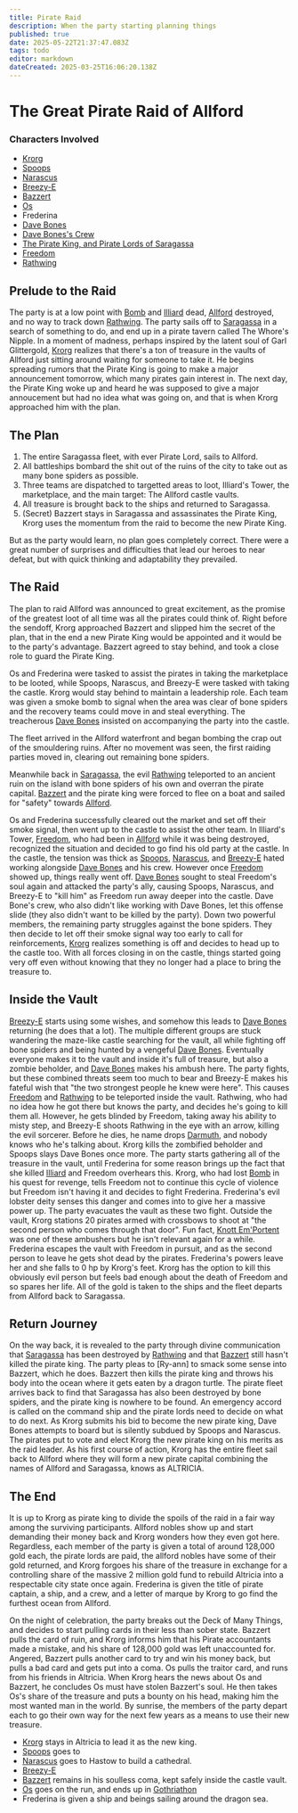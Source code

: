 ```yaml
---
title: Pirate Raid
description: When the party starting planning things
published: true
date: 2025-05-22T21:37:47.083Z
tags: todo
editor: markdown
dateCreated: 2025-03-25T16:06:20.138Z
---
```


# The Great Pirate Raid of Allford
### Characters Involved
- [Krorg](/characters/krorg)
- [Spoops](/characters/spoops)
- [Narascus](/characters/Narascus)
- [Breezy-E](/characters/breezy)
- [Bazzert](/characters/bazzert)
- [Os](/characters/os)
- Frederina
- [Dave Bones](/characters/Dave-Bones)
- [Dave Bones's Crew](/organizations/dave-bones-crew)
- [The Pirate King, and Pirate Lords of Saragassa](/locations/Mardun/Saragassa)
- [Freedom](/characters/freedom)
- [Rathwing](/characters/Rathwing)

## Prelude to the Raid
The party is at a low point with [Bomb](/characters/Bomb-the-Bear) and [Illiard](/characters/illiard) dead, [Allford](/locations/Mardun/Allford) destroyed, and no way to track down [Rathwing](/characters/Rathwing). The party sails off to [Saragassa](/locations/Mardun/Saragassa) in a search of something to do, and end up in a pirate tavern called The Whore's Nipple. In a moment of madness, perhaps inspired by the latent soul of Garl Glittergold, [Krorg](/characters/krorg) realizes that there's a ton of treasure in the vaults of Allford just sitting around waiting for someone to take it. He begins spreading rumors that the Pirate King is going to make a major announcement tomorrow, which many pirates gain interest in. The next day, the Pirate King woke up and heard he was supposed to give a major annoucement but had no idea what was going on, and that is when Krorg approached him with the plan.

## The Plan
1. The entire Saragassa fleet, with ever Pirate Lord, sails to Allford.
2. All battleships bombard the shit out of the ruins of the city to take out as many bone spiders as possible.
3. Three teams are dispatched to targetted areas to loot, Illiard's Tower, the marketplace, and the main target: The Allford castle vaults. 
4. All treasure is brought back to the ships and returned to Saragassa.
5. (Secret) Bazzert stays in Saragassa and assassinates the Pirate King, Krorg uses the momentum from the raid to become the new Pirate King.

But as the party would learn, no plan goes completely correct. There were a great number of surprises and difficulties that lead our heroes to near defeat, but with quick thinking and adaptability they prevailed.

## The Raid
The plan to raid Allford was announced to great excitement, as the promise of the greatest loot of all time was all the pirates could think of. Right before the sendoff, Krorg approached Bazzert and slipped him the secret of the plan, that in the end a new Pirate King would be appointed and it would be to the party's advantage. Bazzert agreed to stay behind, and took a close role to guard the Pirate King.

Os and Frederina were tasked to assist the pirates in taking the marketplace to be looted, while Spoops, Narascus, and Breezy-E were tasked with taking the castle. Krorg would stay behind to maintain a leadership role. Each team was given a smoke bomb to signal when the area was clear of bone spiders and the recovery teams could move in and steal everything. The treacherous [Dave Bones](/characters/Dave-Bones) insisted on accompanying the party into the castle. 

The fleet arrived in the Allford waterfront and began bombing the crap out of the smouldering ruins. After no movement was seen, the first raiding parties moved in, clearing out remaining bone spiders.

Meanwhile back in [Saragassa](/locations/Mardun/Saragassa), the evil [Rathwing](/characters/Rathwing) teleported to an ancient ruin on the island with bone spiders of his own and overran the pirate capital. [Bazzert](/characters/bazzert) and the pirate king were forced to flee on a boat and sailed for "safety" towards [Allford](/locations/Mardun/Allford).

Os and Frederina successfully cleared out the market and set off their smoke signal, then went up to the castle to assist the other team. In Illiard's Tower, [Freedom](/characters/freedom), who had been in [Allford](/locations/Mardun/Allford) while it was being destroyed, recognized the situation and decided to go find his old party at the castle. In the castle, the tension was thick as [Spoops](/characters/spoops), [Narascus](/characters/Narascus), and [Breezy-E](/characters/breezy) hated working alongside [Dave Bones](/characters/Dave-Bones) and his crew. However once [Freedom](/characters/freedom) showed up, things really went off. [Dave Bones](/characters/Dave-Bones) sought to steal Freedom's soul again and attacked the party's ally, causing Spoops, Narascus, and Breezy-E to "kill him" as Freedom run away deeper into the castle. Dave Bone's crew, who also didn't like working with Dave Bones, let this offense slide (they also didn't want to be killed by the party). Down two powerful members, the remaining party struggles against the bone spiders. They then decide to let off their smoke signal way too early to call for reinforcements, [Krorg](/characters/krorg) realizes something is off and decides to head up to the castle too. With all forces closing in on the castle, things started going very off even without knowing that they no longer had a place to bring the treasure to.

## Inside the Vault
[Breezy-E](/characters/breezy) starts using some wishes, and somehow this leads to [Dave Bones](/characters/Dave-Bones) returning (he does that a lot). The multiple different groups are stuck wandering the maze-like castle searching for the vault, all while fighting off bone spiders and being hunted by a vengeful [Dave Bones](/characters/Dave-Bones). Eventually everyone makes it to the vault and inside it's full of treasure, but also a zombie beholder, and [Dave Bones](/characters/Dave-Bones) makes his ambush here. The party fights, but these combined threats seem too much to bear and Breezy-E makes his fateful wish that "the two strongest people he knew were here". This causes [Freedom](/characters/freedom) and [Rathwing](/characters/Rathwing) to be teleported inside the vault. Rathwing, who had no idea how he got there but knows the party, and decides he's going to kill them all. However, he gets blinded by Freedom, taking away his ability to misty step, and Breezy-E shoots Rathwing in the eye with an arrow, killing the evil sorcerer. Before he dies, he name drops [Darmuth](/characters/Darmuth), and nobody knows who he's talking about. Krorg kills the zombified beholder and Spoops slays Dave Bones once more. The party starts gathering all of the treasure in the vault, until Frederina for some reason brings up the fact that she killed [Illiard](/characters/illiard) and Freedom overhears this. Krorg, who had lost [Bomb](/characters/Bomb-the-Bear) in his quest for revenge, tells Freedom not to continue this cycle of violence but Freedom isn't having it and decides to fight Frederina. Frederina's evil lobster deity senses this danger and comes into to give her a massive power up. The party evacuates the vault as these two fight. Outside the vault, Krorg stations 20 pirates armed with crossbows to shoot at "the second person who comes through that door". Fun fact, [Knott Em'Portent](/characters/knott-emportent) was one of these ambushers but he isn't relevant again for a while. Frederina escapes the vault with Freedom in pursuit, and as the second person to leave he gets shot dead by the pirates. Frederina's powers leave her and she falls to 0 hp by Krorg's feet. Krorg has the option to kill this obviously evil person but feels bad enough about the death of Freedom and so spares her life. All of the gold is taken to the ships and the  fleet departs from Allford back to Saragassa.

## Return Journey
On the way back, it is revealed to the party through divine communication that [Saragassa](/locations/Mardun/Saragassa) has been destroyed by [Rathwing](/characters/Rathwing) and that [Bazzert](/characters/bazzert) still hasn't killed the pirate king. The party pleas to [Ry-ann] to smack some sense into Bazzert, which he does. Bazzert then kills the pirate king and throws his body into the ocean where it gets eaten by a dragon turtle. The pirate fleet arrives back to find that Saragassa has also been destroyed by bone spiders, and the pirate king is nowhere to be found. An emergency accord is called on the command ship and the pirate lords need to decide on what to do next. As Krorg submits his bid to become the new pirate king, Dave Bones attempts to board but is silently subdued by Spoops and Narascus. The pirates put to vote and elect Krorg the new pirate king on his merits as the raid leader. As his first course of action, Krorg has the entire fleet sail back to Allford where they will form a new pirate capital combining the names of Allford and Saragassa, knows as ALTRICIA. 

## The End
It is up to Krorg as pirate king to divide the spoils of the raid in a fair way among the surviving participants. Allford nobles show up and start demanding their money back and Krorg wonders how they even got here. Regardless, each member of the party is given a total of around 128,000 gold each, the pirate lords are paid, the allford nobles have some of their gold returned, and Krorg forgoes his share of the treasure in exchange for a controlling share of the massive 2 million gold fund to rebuild Altricia into a respectable city state once again. Frederina is given the title of pirate captain, a ship, and a crew, and a letter of marque by Krorg to go find the furthest ocean from Allford. 

On the night of celebration, the party breaks out the Deck of Many Things, and decides to start pulling cards in their less than sober state. Bazzert pulls the card of ruin, and Krorg informs him that his Pirate accountants made a mistake, and his share of 128,000 gold was left unaccounted for. Angered, Bazzert pulls another card to try and win his money back, but pulls a bad card and gets put into a coma. Os pulls the traitor card, and runs from his friends in Altricia. When Krorg hears the news about Os and Bazzert, he concludes Os must have stolen Bazzert's soul. He then takes Os's share of the treasure and puts a bounty on his head, making him the most wanted man in the world. By sunrise, the members of the party depart each to go their own way for the next few years as a means to use their new treasure. 

- [Krorg](/characters/krorg) stays in Altricia to lead it as the new king.
- [Spoops](/characters/spoops) goes to
- [Narascus](/characters/Narascus) goes to Hastow to build a cathedral.
- [Breezy-E](/characters/breezy)
- [Bazzert](/characters/bazzert) remains in his soulless coma, kept safely inside the castle vault.
- [Os](/characters/os) goes on the run, and ends up in [Gothriathon](/locations/Mardun/Gothriathon)
- Frederina is given a ship and beings sailing around the dragon sea.